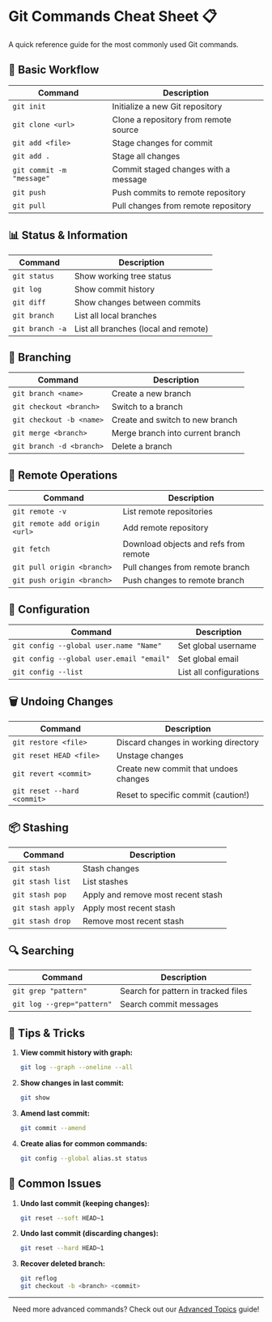 # Git Commands Cheat Sheet 📋

A quick reference guide for the most commonly used Git commands.

## 🔄 Basic Workflow

| Command | Description |
|---------|-------------|
| `git init` | Initialize a new Git repository |
| `git clone <url>` | Clone a repository from remote source |
| `git add <file>` | Stage changes for commit |
| `git add .` | Stage all changes |
| `git commit -m "message"` | Commit staged changes with a message |
| `git push` | Push commits to remote repository |
| `git pull` | Pull changes from remote repository |

## 📊 Status & Information

| Command | Description |
|---------|-------------|
| `git status` | Show working tree status |
| `git log` | Show commit history |
| `git diff` | Show changes between commits |
| `git branch` | List all local branches |
| `git branch -a` | List all branches (local and remote) |

## 🌿 Branching

| Command | Description |
|---------|-------------|
| `git branch <name>` | Create a new branch |
| `git checkout <branch>` | Switch to a branch |
| `git checkout -b <name>` | Create and switch to new branch |
| `git merge <branch>` | Merge branch into current branch |
| `git branch -d <branch>` | Delete a branch |

## 🔄 Remote Operations

| Command | Description |
|---------|-------------|
| `git remote -v` | List remote repositories |
| `git remote add origin <url>` | Add remote repository |
| `git fetch` | Download objects and refs from remote |
| `git pull origin <branch>` | Pull changes from remote branch |
| `git push origin <branch>` | Push changes to remote branch |

## 🔧 Configuration

| Command | Description |
|---------|-------------|
| `git config --global user.name "Name"` | Set global username |
| `git config --global user.email "email"` | Set global email |
| `git config --list` | List all configurations |

## 🗑️ Undoing Changes

| Command | Description |
|---------|-------------|
| `git restore <file>` | Discard changes in working directory |
| `git reset HEAD <file>` | Unstage changes |
| `git revert <commit>` | Create new commit that undoes changes |
| `git reset --hard <commit>` | Reset to specific commit (caution!) |

## 📦 Stashing

| Command | Description |
|---------|-------------|
| `git stash` | Stash changes |
| `git stash list` | List stashes |
| `git stash pop` | Apply and remove most recent stash |
| `git stash apply` | Apply most recent stash |
| `git stash drop` | Remove most recent stash |

## 🔍 Searching

| Command | Description |
|---------|-------------|
| `git grep "pattern"` | Search for pattern in tracked files |
| `git log --grep="pattern"` | Search commit messages |

## 📝 Tips & Tricks

1. **View commit history with graph:**
   ```bash
   git log --graph --oneline --all
   ```

2. **Show changes in last commit:**
   ```bash
   git show
   ```

3. **Amend last commit:**
   ```bash
   git commit --amend
   ```

4. **Create alias for common commands:**
   ```bash
   git config --global alias.st status
   ```

## 🚨 Common Issues

1. **Undo last commit (keeping changes):**
   ```bash
   git reset --soft HEAD~1
   ```

2. **Undo last commit (discarding changes):**
   ```bash
   git reset --hard HEAD~1
   ```

3. **Recover deleted branch:**
   ```bash
   git reflog
   git checkout -b <branch> <commit>
   ```

---

<div align="center">
  <p>Need more advanced commands? Check out our <a href="../docs/advanced-topics.md">Advanced Topics</a> guide!</p>
</div> 